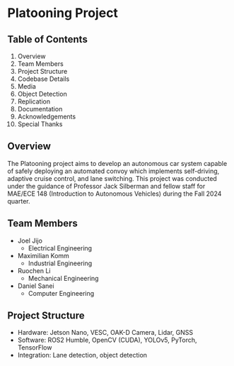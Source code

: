 # Platooning Project
## Table of Contents
1. Overview
2. Team Members
3. Project Structure
4. Codebase Details
5. Media
6. Object Detection
7. Replication
8. Documentation
9. Acknowledgements
10. Special Thanks

## Overview
The Platooning project aims to develop an autonomous car system capable of safely deploying an automated convoy which implements self-driving, adaptive cruise control, and lane switching. This project was conducted under the guidance of Professor Jack Silberman and fellow staff for MAE/ECE 148 (Introduction to Autonomous Vehicles) during the Fall 2024 quarter.

## Team Members
- Joel Jijo
  - Electrical Engineering
- Maximilian Komm
  - Industrial Engineering
- Ruochen Li
  - Mechanical Engineering
- Daniel Sanei
  - Computer Engineering
 
## Project Structure
- Hardware: Jetson Nano, VESC, OAK-D Camera, Lidar, GNSS
- Software: ROS2 Humble, OpenCV (CUDA), YOLOv5, PyTorch, TensorFlow
- Integration: Lane detection, object detection
